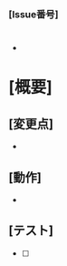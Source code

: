 <!-- 対応Issue番号 -->
### [Issue番号]
 - #

# [概要]
<!-- ざっくりとした大枠の内容 -->



## [変更点]
<!-- 変わったこと。具体的で詳細に -->

 -

## [動作]
<!-- 実行時の挙動や機能の変化 -->

 -

## [テスト]
<!-- 想定する動作と手順 -->

 - [ ]
